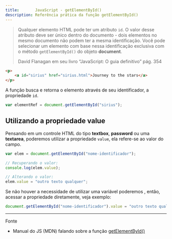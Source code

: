 ```yaml
---
title:       JavaScript - getElementById()
description: Referência prática da função getElementById()
---
```



> Qualquer elemento HTML pode ter um atributo `id`. O valor desse atributo deve ser único dentro do documento - dois
> elementos no mesmo documento não podem ter a mesma identificação. Você pode selecionar um elemento com base nessa
> identificação exclusiva com o método `getElementById()` do objeto __document__.
> 
> David Flanagan em seu livro “JavaScript: O guia definitivo” pág. 354


```html
<p>
    <a id="sirius" href="sirius.html">Journey to the stars</a>
</p>
```

A função busca e retorna o elemento através de seu identificador, a propriedade `id`.

```javascript
var elementRef = document.getElementById("sirius");
```


Utilizando a propriedade value
---

Pensando em um controle HTML do tipo __textbox__, __password__ ou uma __textarea__, poderemos utilizar a propriedade 
`value`, ela refere-se ao valor do campo.

```javascript
var elem = document.getElementById("nome-identificador");

// Recuperando o valor:
console.log(elem.value);

// Alterando o valor:
elem.value = "outro texto qualquer";
```

Se não houver a necessidade de utilizar uma variável poderemos , então, acessar a propriedade diretamente, veja exemplo:

```javascript
document.getElementById("nome-identificador").value = "outro texto qualquer";
```

- - -
Fonte

- Manual do JS (MDN) falando sobre a função [getElementById()](https://developer.mozilla.org/en-US/docs/Web/API/document.getElementById "link-externo")

<!--
Incrementar matéria com a função da página 355 (flanagan)
Veja pág 88, capitulo 5 do livro JS Anthology
-->